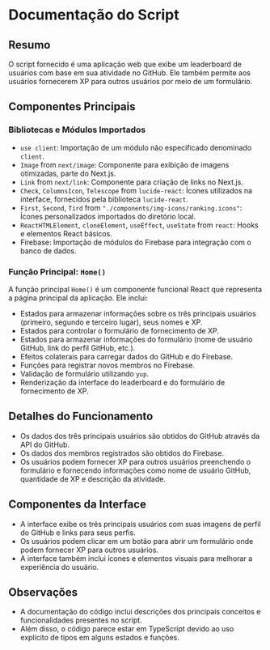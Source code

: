 # Documentação do Script

## Resumo

O script fornecido é uma aplicação web que exibe um leaderboard de usuários com base em sua atividade no GitHub. Ele também permite aos usuários fornecerem XP para outros usuários por meio de um formulário.

## Componentes Principais

### Bibliotecas e Módulos Importados

- `use client`: Importação de um módulo não especificado denominado `client`.
- `Image` from `next/image`: Componente para exibição de imagens otimizadas, parte do Next.js.
- `Link` from `next/link`: Componente para criação de links no Next.js.
- `Check`, `ColumnsIcon`, `Telescope` from `lucide-react`: Ícones utilizados na interface, fornecidos pela biblioteca `lucide-react`.
- `First`, `Second`, `Tird` from `"./components/img-icons/ranking.icons"`: Ícones personalizados importados do diretório local.
- `ReactHTMLElement`, `cloneElement`, `useEffect`, `useState` from `react`: Hooks e elementos React básicos.
- Firebase: Importação de módulos do Firebase para integração com o banco de dados.

### Função Principal: `Home()`

A função principal `Home()` é um componente funcional React que representa a página principal da aplicação. Ele inclui:

- Estados para armazenar informações sobre os três principais usuários (primeiro, segundo e terceiro lugar), seus nomes e XP.
- Estados para controlar o formulário de fornecimento de XP.
- Estados para armazenar informações do formulário (nome de usuário GitHub, link do perfil GitHub, etc.).
- Efeitos colaterais para carregar dados do GitHub e do Firebase.
- Funções para registrar novos membros no Firebase.
- Validação de formulário utilizando `yup`.
- Renderização da interface do leaderboard e do formulário de fornecimento de XP.

## Detalhes do Funcionamento

- Os dados dos três principais usuários são obtidos do GitHub através da API do GitHub.
- Os dados dos membros registrados são obtidos do Firebase.
- Os usuários podem fornecer XP para outros usuários preenchendo o formulário e fornecendo informações como nome de usuário GitHub, quantidade de XP e descrição da atividade.

## Componentes da Interface

- A interface exibe os três principais usuários com suas imagens de perfil do GitHub e links para seus perfis.
- Os usuários podem clicar em um botão para abrir um formulário onde podem fornecer XP para outros usuários.
- A interface também inclui ícones e elementos visuais para melhorar a experiência do usuário.

## Observações

- A documentação do código inclui descrições dos principais conceitos e funcionalidades presentes no script.
- Além disso, o código parece estar em TypeScript devido ao uso explícito de tipos em alguns estados e funções.
